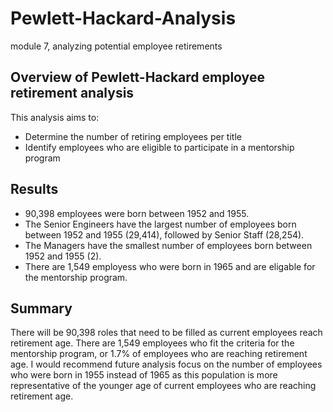 # Pewlett-Hackard-Analysis
module 7, analyzing potential employee retirements

## Overview of Pewlett-Hackard employee retirement analysis
This analysis aims to:
* Determine the number of retiring employees per title
* Identify employees who are eligible to participate in a mentorship program

## Results
* 90,398 employees were born between 1952 and 1955.
* The Senior Engineers have the largest number of employees born between 1952 and 1955 (29,414), followed by Senior Staff (28,254). 
* The Managers have the smallest number of employees born between 1952 and 1955 (2).
* There are 1,549 employess who were born in 1965 and are eligable for the mentorship program. 


## Summary
There will be 90,398 roles that need to be filled as current employees reach retirement age. There are 1,549 employees who fit the criteria for the mentorship program, or 1.7% of employees who are reaching retirement age. I would recommend future analysis focus on the number of employees who were born in 1955 instead of 1965 as this population is more representative of the younger age of current employees who are reaching retirement age.